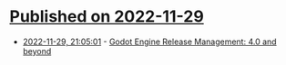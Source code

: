 # [Published on 2022-11-29](index.md)

* [2022-11-29, 21:05:01](https://news.ycombinator.com/item?id=33793281) - [Godot Engine Release Management: 4.0 and beyond](https://godotengine.org/article/release-management-4-0-and-beyond)
